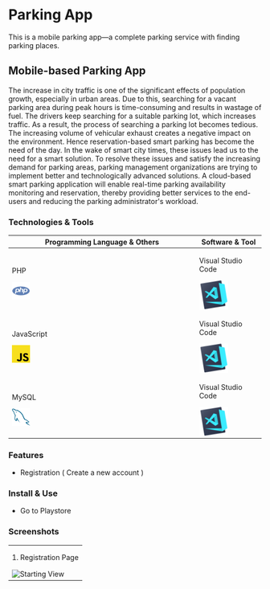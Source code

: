 # Parking App
This is a mobile parking app—a complete parking service with finding parking places. 

## Mobile-based Parking App
The increase in city traffic is one of the significant effects of population growth, especially in urban areas. Due to this, searching for a vacant parking area during peak hours is time-consuming and results in wastage of fuel. The drivers keep searching for a suitable parking lot, which increases traffic. As a result, the process of searching a parking lot becomes tedious. The increasing volume of vehicular exhaust creates a  negative impact on the environment. Hence reservation-based smart parking has become the need of the day. In the wake of smart city times, these issues lead us to the need for a smart solution. To resolve these issues and satisfy the increasing demand for parking areas,  parking management organizations are trying to implement better and technologically advanced solutions. A cloud-based smart parking application will enable real-time parking availability monitoring and reservation, thereby providing better services to the end-users and reducing the parking administrator's workload.

### Technologies & Tools

 <table>
    <thead>
        <tr>
            <th> Programming Language & Others</th>
            <th> Software & Tool </th>
        </tr>
    </thead>
    <tbody>
        <tr>
         <td><p> PHP </p><img style="vertical-align:middle" alt="PHP Programming" height"5%" width="10%" src="https://github.com/HafizurRahman111/HafizurRahman111/blob/main/images/php.svg" />
         </td>
            <td><p> Visual Studio Code </p><img style="vertical-align:middle" alt="Visual Studio Code" height"30%" width="50%" src="https://github.com/HafizurRahman111/HafizurRahman111/blob/main/images/vscode.png" /></td>
        </tr>
          <tr>
         <td>
           <p> JavaScript </p><img style="vertical-align:middle" alt="Javascript" height"5%" width="10%" src="https://github.com/HafizurRahman111/HafizurRahman111/blob/main/images/javascript.svg" />
           </td>
            <td><p> Visual Studio Code </p><img style="vertical-align:middle" alt="Visual Studio Code" height"30%" width="50%" src="https://github.com/HafizurRahman111/HafizurRahman111/blob/main/images/vscode.png" /></td>
        </tr>
      <tr>
         <td><p> MySQL </p><img style="vertical-align:middle" alt="MySQL" height"5%" width="10%" src="https://github.com/HafizurRahman111/HafizurRahman111/blob/main/images/mysql.svg" />
           </td>
            <td><p> Visual Studio Code </p><img style="vertical-align:middle" alt="Visual Studio Code" height"30%" width="50%" src="https://github.com/HafizurRahman111/HafizurRahman111/blob/main/images/vscode.png" /></td>
        </tr>
    </tbody>
</table>


### Features
 - Registration ( Create a new account )
 
 
### Install & Use
 - Go to Playstore
 
### Screenshots

<table>
        <tr>
          <td><p>1. Registration Page </p><img style="vertical-align:middle" alt="Starting View" src="Screenshots/Screenshot 2020-01-18 12.23.12.png" /></td>
        </tr>
</table>

